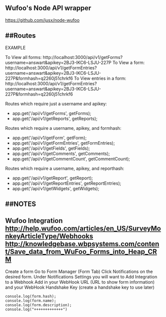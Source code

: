 Wufoo's Node API wrapper
---
https://github.com/jusx/node-wufoo


##Routes
-------

EXAMPLE

To View all forms:
http://localhost:3000/api/v1/getForms?username=answart&apikey=2BJ3-IKC6-LSJU-227P
To View a form:
http://localhost:3000/api/v1/getFormEntries?username=answart&apikey=2BJ3-IKC6-LSJU-227P&formhash=q2260j51chrkf6
To View entries in a form:
http://localhost:3000/api/v1/getFormEntries?username=answart&apikey=2BJ3-IKC6-LSJU-227P&formhash=q2260j51chrkf6

Routes which require just a username and apikey:

- app.get('/api/v1/getForms', getForms);
- app.get('/api/v1/getReports', getReports);

Routes which require a username, apikey, and formhash:

- app.get('/api/v1/getForm', getForm);
- app.get('/api/v1/getFormEntries', getFormEntries);
- app.get('/api/v1/getFields', getFields);
- app.get('/api/v1/getComments', getComments);
- app.get('/api/v1/getCommentCount', getCommentCount);

Routes which require a username, apikey, and reporthash:

- app.get('/api/v1/getReport', getReport);
- app.get('/api/v1/getReportEntries', getReportEntries);
- app.get('/api/v1/getWidgets', getWidgets);


##NOTES
-------

Wufoo Integration
http://help.wufoo.com/articles/en_US/SurveyMonkeyArticleType/Webhooks
http://knowledgebase.wbpsystems.com/content/Save_data_from_WuFoo_Forms_into_Heap_CRM
------------------------
Create a form
Go to Form Manager (Form Tab)
Click Notifications on the desired form.
Under Notifications Settings you will want to Add Integration to a Webhook
Add in your WebHook URL (URL to show form information) and your WebHook Handshake Key (create a handshake key to use later)


    console.log(form.hash);
    console.log(form.name);
    console.log(form.description);
    console.log("+++++++++++++")

